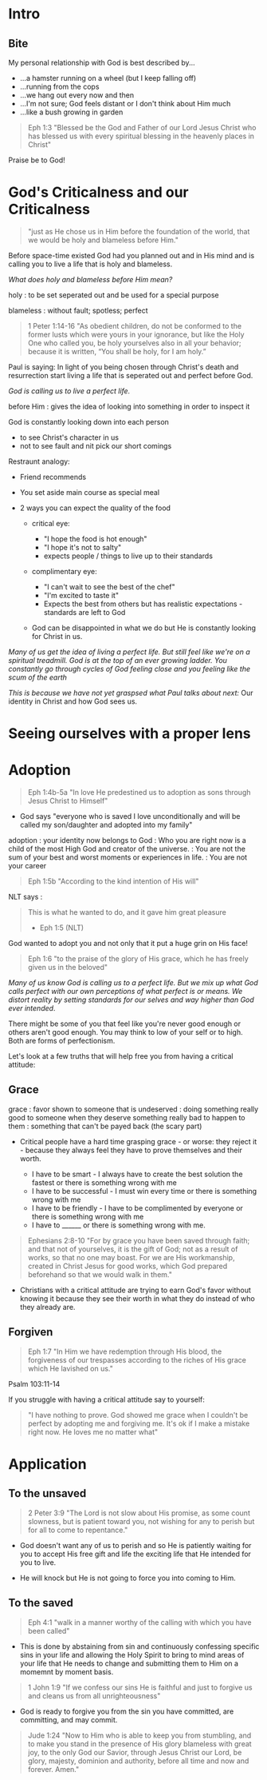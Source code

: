 # Intro

## Bite

My personal relationship with God is best described by...
  
  * ...a hamster running on a wheel (but I keep falling off)
  * ...running from the cops
  * ...we hang out every now and then
  * ...I'm not sure; God feels distant or I don't think about Him much
  * ...like a bush growing in garden

> Eph 1:3
> "Blessed be the God and Father of our Lord Jesus Christ who has blessed us with every
> spiritual blessing in the heavenly places in Christ"

Praise be to God!

# God's Criticalness and our Criticalness

> "just as He chose us in Him before the foundation of the world, that we would
> be holy and blameless before Him."

Before space-time existed God had you planned out and in His mind and is calling you
to live a life that is holy and blameless.

_What does holy and blameless before Him mean?_

holy
: to be set seperated out and be used for a special purpose

blameless
: without fault; spotless; perfect

> 1 Peter 1:14-16
> "As obedient children, do not be conformed to the former lusts which were
> yours in your ignorance, but like the Holy One who called you, be holy
> yourselves also in all your behavior; because it is written, “You shall be
> holy, for I am holy.”


Paul is saying: In light of you being chosen through Christ's death and resurrection start
living a life that is seperated out and perfect before God.

_God is calling us to live a perfect life._

before Him
: gives the idea of looking into something in order to inspect it

God is constantly looking down into each person
* to see Christ's character in us 
* not to see fault and nit pick our short comings 

Restraunt analogy:

  * Friend recommends 
  * You set aside main course as special meal
  * 2 ways you can expect the quality of the food

    * critical eye: 

      * "I hope the food is hot enough"
      * "I hope it's not to salty"
      * expects people / things to live up to their standards
    * complimentary eye: 

      * "I can't wait to see the best of the chef"
      * "I'm excited to taste it"
      * Expects the best from others but has realistic expectations - standards are left to God

    * God can be disappointed in what we do but He is constantly looking for Christ in us.

_Many of us get the idea of living a perfect life. But still feel like we're on
a spiritual treadmill. God is at the top of an ever growing ladder. You
constantly go through cycles of God feeling close and you feeling like the scum
of the earth_

_This is because we have not yet graspsed what Paul talks about next:_ Our
identity in Christ and how God sees us.

# Seeing ourselves with a proper lens

# Adoption

> Eph 1:4b-5a
> "In love He predestined us to adoption as sons through Jesus Christ to Himself"

* God says "everyone who is saved I love unconditionally and will be called my
  son/daughter and adopted into my family"

adoption 
: your identity now belongs to God
: Who you are right now is a child of the most High God and creator of the
  universe. 
: You are not the sum of your best and worst moments or experiences in life.
: You are not your career 

> Eph 1:5b
> "According to the kind intention of His will"

NLT says :

> This is what he wanted to do, and it gave him great pleasure 
> - Eph 1:5 (NLT)

God wanted to adopt you and not only that it put a huge grin on His face!

> Eph 1:6
> "to the praise of the glory of His grace, which he has freely given us in the
> beloved"

_Many of us know God is calling us to a perfect life. But we mix up what God
calls perfect with our own perceptions of what perfect is or means.  We distort
reality by setting standards for our selves and way higher than God ever
intended_.

There might be some of you that feel like you're never good enough or others
aren't good enough. You may think to low of your self or to high. Both are
forms of perfectionism.

Let's look at a few truths that will help free you from having a critical
attitude:

## Grace

grace
: favor shown to someone that is undeserved
: doing something really good to someone when they deserve something really bad
  to happen to them
: something that can't be payed back (the scary part)

* Critical people have a hard time grasping grace - or worse: they reject it -
  because they always feel they have to prove themselves and their worth.

  * I have to be smart - I always have to create the best solution the fastest
    or there is something wrong with me
  * I have to be successful - I must win every time or there is something wrong
    with me
  * I have to be friendly - I have to be complimented by everyone or there is
    something wrong with me
  * I have to ______ or there is something wrong with me.

> Ephesians 2:8-10
> "For by grace you have been saved through faith; and that not of yourselves,
> it is the gift of God; not as a result of works, so that no one may boast.
> For we are His workmanship, created in Christ Jesus for good works, which God
> prepared beforehand so that we would walk in them."

* Christians with a critical attitude are trying to earn God's favor without
  knowing it because they see their worth in what they do instead of who they
  already are. 

## Forgiven

> Eph 1:7
> "In Him we have redemption through His blood, the forgiveness of our trespasses
> according to the riches of His grace which He lavished on us."

Psalm 103:11-14

If you struggle with having a critical attitude say to yourself:

> "I have nothing to prove. God showed me grace when I couldn't be perfect by
> adopting me and forgiving me. It's ok if I make a mistake right now. He loves
> me no matter what"

# Application

## To the unsaved

> 2 Peter 3:9
> "The Lord is not slow about His promise, as some count slowness, but is
> patient toward you, not wishing for any to perish but for all to come to
> repentance."

* God doesn't want any of us to perish and so He is patiently waiting for you
  to accept His free gift and life the exciting life that He intended for you
  to live.

* He will knock but He is not going to force you into coming to Him.

## To the saved

> Eph 4:1
> "walk in a manner worthy of the calling with which you have been called"

* This is done by abstaining from sin and continuously confessing specific sins
  in your life and allowing the Holy Spirit to bring to mind areas of your life
  that He needs to change and submitting them to Him on a momemnt by moment
  basis.

> 1 John 1:9 
> "If we confess our sins He is faithful and just to forgive us and cleans us
> from all unrighteousness"

* God is ready to forgive you from the sin you have committed, are committing,
  and may commit.

> Jude 1:24
> "Now to Him who is able to keep you from stumbling, and to make you stand in
> the presence of His glory blameless with great joy, to the only God our
> Savior, through Jesus Christ our Lord, be glory, majesty, dominion and
> authority, before all time and now and forever. Amen."

